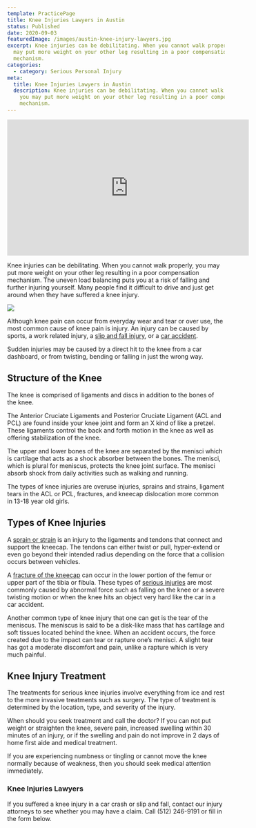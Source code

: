 ```yaml
---
template: PracticePage
title: Knee Injuries Lawyers in Austin
status: Published
date: 2020-09-03
featuredImage: /images/austin-knee-injury-lawyers.jpg
excerpt: Knee injuries can be debilitating. When you cannot walk properly, you
  may put more weight on your other leg resulting in a poor compensation
  mechanism.
categories:
  - category: Serious Personal Injury
meta:
  title: Knee Injuries Lawyers in Austin
  description: Knee injuries can be debilitating. When you cannot walk properly,
    you may put more weight on your other leg resulting in a poor compensation
    mechanism.
---
```



<iframe width="560" height="315" src="https://www.youtube.com/embed/i3hxG2Vdbf4" frameborder="0" allow="accelerometer; autoplay; encrypted-media; gyroscope; picture-in-picture" allowfullscreen></iframe>



<!--StartFragment-->

Knee injuries can be debilitating. When you cannot walk properly, you may put more weight on your other leg resulting in a poor compensation mechanism. The uneven load balancing puts you at a risk of falling and further injuring yourself. Many people find it difficult to drive and just get around when they have suffered a knee injury.

<!--EndFragment-->

![](/images/austin-knee-injury.jpg)

<!--StartFragment-->

Although knee pain can occur from everyday wear and tear or over use, the most common cause of knee pain is injury. An injury can be caused by sports, a work related injury, a [slip and fall injury](/practice-areas/slip-and-fall-injury-lawyers/), or a [car accident](/practice-areas/car-accident-lawyers/).

Sudden injuries may be caused by a direct hit to the knee from a car dashboard, or from twisting, bending or falling in just the wrong way.

## Structure of the Knee

The knee is comprised of ligaments and discs in addition to the bones of the knee.

The Anterior Cruciate Ligaments and Posterior Cruciate Ligament (ACL and PCL) are found inside your knee joint and form an X kind of like a pretzel. These ligaments control the back and forth motion in the knee as well as offering stabilization of the knee.

The upper and lower bones of the knee are separated by the menisci which is cartilage that acts as a shock absorber between the bones. The menisci, which is plural for meniscus, protects the knee joint surface. The menisci absorb shock from daily activities such as walking and running.

The types of knee injuries are overuse injuries, sprains and strains, ligament tears in the ACL or PCL, fractures, and kneecap dislocation more common in 13-18 year old girls.

## Types of Knee Injuries

A [sprain or strain](/practice-areas/soft-tissue-damage-attorneys/) is an injury to the ligaments and tendons that connect and support the kneecap. The tendons can either twist or pull, hyper-extend or even go beyond their intended radius depending on the force that a collision occurs between vehicles.

A [fracture of the kneecap](/practice-areas/broken-bone-injury-attorneys/) can occur in the lower portion of the femur or upper part of the tibia or fibula. These types of [serious injuries](/practice-areas/serious-personal-injury/) are most commonly caused by abnormal force such as falling on the knee or a severe twisting motion or when the knee hits an object very hard like the car in a car accident.

Another common type of knee injury that one can get is the tear of the meniscus. The meniscus is said to be a disk-like mass that has cartilage and soft tissues located behind the knee. When an accident occurs, the force created due to the impact can tear or rapture one’s menisci. A slight tear has got a moderate discomfort and pain, unlike a rapture which is very much painful.

## Knee Injury Treatment

The treatments for serious knee injuries involve everything from ice and rest to the more invasive treatments such as surgery. The type of treatment is determined by the location, type, and severity of the injury.

When should you seek treatment and call the doctor? If you can not put weight or straighten the knee, severe pain, increased swelling within 30 minutes of an injury, or if the swelling and pain do not improve in 2 days of home first aide and medical treatment.

If you are experiencing numbness or tingling or cannot move the knee normally because of weakness, then you should seek medical attention immediately.

### Knee Injuries Lawyers

If you suffered a knee injury in a car crash or slip and fall, contact our injury attorneys to see whether you may have a claim. Call (512) 246-9191 or fill in the form below.

<!--EndFragment-->